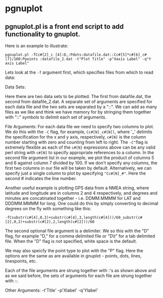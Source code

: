 # pgnuplot

pgnuplot.pl is a front end script to add functionality to gnuplot.
------------------------------------------------------------------

Here is an example to illustrate:

    pgnuplot.pl -fCc#[2]_c [4]:D,:Pdots:datafile.dat::Cc#[5]*c#[6]_c#[7]/100:Ppoints :datafile_2.dat -t"Plot Title" -p"Xaxis Label" -q"Y axis Label"

Lets look at the `-f` argument first, which specifies files from which to read data:

Data Sets:

Here there are two data sets to be plotted.  The first from datafile.dat, 
the second from datafile_2.dat.  A separate set of arguments are specified
for each data file and the two sets are separated by a "::".  We can add as 
many files as we like and think we have memory for by stringing them together
with "::" symbols to delimit each set of arguments.

File Arguments: 
For each data file we need to specify two columns to plot.  We do this with the `-C` flag, for example, `Cc#[N]_c#[N]l`, where '_' delimits the specification for the x and y axis, respectively, `c#[N]` is the column number starting with zero and counting from left to right.  The `-C"`flag is extremely flexible as each of the `c#[N}` expressions above can be any valid perl string with `c#[N]` to specify appropriate references to a column. In the second file argument list in our example, we plot the product of columns 5 and 6 against column 7 divided by 100. If we don't specify any columns, the first two columns in our file will be taken by default. Alternatively, we can specify just a single column to plot by specifying `"Cc#[N]_#"`. Here the second # indicates the line number.

Another useful example is plotting GPS data from a NMEA string, where latitude and longitude are in columns 2 and 4 respectively, and degrees and minutes are concatinated together - i.e. DDMM.MMMM for LAT and DDDMM.MMMM for long.  One could do this by simply converting to decimal degrees on the fly with something like this:

	-fCsubstr(c#[4],0,3)+substr(c#[4],3,length(c#[4]))/60_substr(c#[2],0,2)+substr(c#[2],2,length(c#[2]))/60

The second optional file argument is a delimiter.  We so this with the "D" flag, for example "D," for a comma delimited file or "D\t" for a tab delimited file. When the "D" flag is not specified, white space is the default.

We may also speicfy the point type to plot with the "P" flag.  Here
the options are the same as are available in gnuplot - points, dots,
lines, linespoints, etc.

Each of the file arguments are strung together with :'s as shown above and as we said before, the sets of arguments for each file are strung together with ::.

Other Arguments:
-t'Title'
-p'Xlabel'
-q'Ylabel'


<!--stackedit_data:
eyJoaXN0b3J5IjpbNjM0MDY5MjIwXX0=
-->